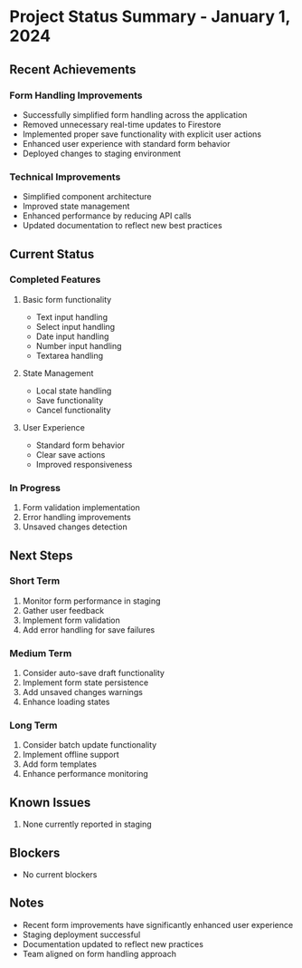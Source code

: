 # Project Status Summary - January 1, 2024

## Recent Achievements

### Form Handling Improvements
- Successfully simplified form handling across the application
- Removed unnecessary real-time updates to Firestore
- Implemented proper save functionality with explicit user actions
- Enhanced user experience with standard form behavior
- Deployed changes to staging environment

### Technical Improvements
- Simplified component architecture
- Improved state management
- Enhanced performance by reducing API calls
- Updated documentation to reflect new best practices

## Current Status

### Completed Features
1. Basic form functionality
   - Text input handling
   - Select input handling
   - Date input handling
   - Number input handling
   - Textarea handling

2. State Management
   - Local state handling
   - Save functionality
   - Cancel functionality

3. User Experience
   - Standard form behavior
   - Clear save actions
   - Improved responsiveness

### In Progress
1. Form validation implementation
2. Error handling improvements
3. Unsaved changes detection

## Next Steps

### Short Term
1. Monitor form performance in staging
2. Gather user feedback
3. Implement form validation
4. Add error handling for save failures

### Medium Term
1. Consider auto-save draft functionality
2. Implement form state persistence
3. Add unsaved changes warnings
4. Enhance loading states

### Long Term
1. Consider batch update functionality
2. Implement offline support
3. Add form templates
4. Enhance performance monitoring

## Known Issues
1. None currently reported in staging

## Blockers
- No current blockers

## Notes
- Recent form improvements have significantly enhanced user experience
- Staging deployment successful
- Documentation updated to reflect new practices
- Team aligned on form handling approach 